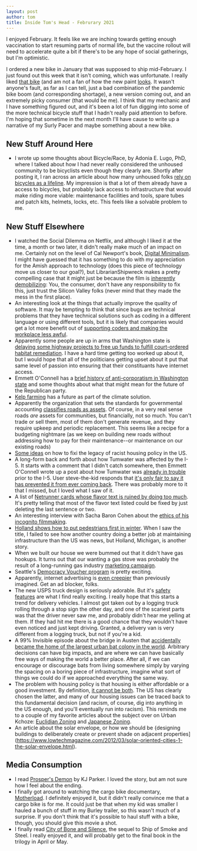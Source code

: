 ```yaml
---
layout: post
author: tom
title: Inside Tom's Head - Februrary 2021
---
```

I enjoyed February. It feels like we are inching towards getting enough vaccination to start resuming parts of normal life, but the vaccine rollout will need to accelerate quite a bit if there's to be any hope of social gatherings, but I'm optimistic.

I ordered a new bike in January that was supposed to ship mid-February. I just found out this week that it isn't coming, which was unfortunate. I really liked [that bike](https://allcitycycles.com/bikes/archive/cosmic_stallion_grx_gunmetal_sage_cream) (and am not a fan of how the new paint [looks](https://allcitycycles.com/bikes/cosmic_stallion_grx). It wasn't anyone's fault, as far as I can tell, just a bad combination of the pandemic bike boom (and corresponding shortage), a new version coming out, and an extremely picky consumer (that would be me). I think that my mechanic and I have something figured out, and it's been a lot of fun digging into some of the more technical bicycle stuff that I hadn't really paid attention to before. I'm hoping that sometime in the next month I'll have cause to write up a narrative of my Surly Pacer and maybe something about a new bike.

## New Stuff Around Here
* I wrote up some thoughts about Bicycle/Race, by Adonia E. Lugo, PhD, where I talked about how I had never really considered the unhoused community to be bicyclists even though they clearly are. Shortly after posting it, I ran across an article about how many unhoused folks [rely on bicycles as a lifeline](https://healthforward.org/study-shows-bikes-are-a-lifeline-for-kc-men-experiencing-homelessness/). My impression is that a lot of them already have a access to bicycles, but probably lack access to infrastructure that would make riding more viable: maintenance facilities and tools, spare tubes and patch kits, helmets, locks, etc. This feels like a solvable problem to me.

## New Stuff Elsewhere
* I watched the Social Dilemma on Netflix, and although I liked it at the time, a month or two later, it didn't really make much of an impact on me. Certainly not on the level of Cal Newport's book, [Digital Minimalism](https://www.calnewport.com/books/digital-minimalism/). I might have guessed that it has something to do with my appreciation for the Amish approach to technology (does this piece of technology move us closer to our goal?), but LibrarianShipwreck makes a pretty compelling case that it might just be because the film is [inherently demobilizing](https://librarianshipwreck.wordpress.com/2020/09/17/flamethrowers-and-fire-extinguishers-a-review-of-the-social-dilemma/): You, the consumer, don't have any responsibility to fix this, just trust the Silicon Valley folks (never mind that they made the mess in the first place).
* An interesting look at the things that actually improve the quality of software. It may be tempting to think that since bugs are technical problems that they have technical solutions such as coding in a different language or using different tools, but it is likely that companies would get a lot more benefit out of [supporting coders and making the workplace less awful](https://increment.com/teams/the-epistemology-of-software-quality/).
* Apparently some people are up in arms that Washington state is [delaying some highway projects to free up funds to fulfill court-ordered habitat remediation](https://www.heraldnet.com/news/inslee-pauses-local-highway-projects-to-fund-culverts-fix/). I have a hard time getting too worked up about it, but I would hope that all of the politicians getting upset about it put that same level of passion into ensuring that their constituants have internet access.
* Emmett O'Connell has a [brief history of anti-corporatism in Washington state](https://www.olympiatime.com/2021/02/the-long-history-of-anti-corporatism-in.html) and some thoughts about what that might mean for the future of the Republican party.
* [Kelp farming](https://pca.st/episode/8c22ba14-4663-4598-9ac9-b39a2d45516f) has a future as part of the climate solution.
* Apparently the organization that sets the standards for governmental accounting [classifies roads as assets](https://usa.streetsblog.org/2021/02/18/why-we-need-to-stop-calling-auto-centric-roads-assets/). Of course, in a very real sense roads *are* assets for communities, but financially, not so much. You can't trade or sell them, most of them don't generate revenue, and they require upkeep and periodic replacement. This seems like a recipe for a budgeting nightmare (as we keep on building new roads without addressing how to pay for their maintenance--or maintenance on our existing roads)
* [Some ideas](https://www.vox.com/22252625/america-racist-housing-rules-how-to-fix) on how to fixi the legacy of racist housing policy in the US.
* A long-form back and forth about how Tumwater was affected by the I-5. It starts with a comment that I didn't catch somewhere, then Emmett O'Connell wrote up a post about how Tumwater was [already in trouble](https://www.reddit.com/r/olympia/comments/loo8us/interstate_5_did_not_destroy_tumwaters_downtown/) prior to the I-5. User steve-the-kid responds that [it's only fair to say it has prevented it from ever coming back](https://www.reddit.com/r/olympia/comments/lpu6dm/people_are_saying_the_highway_didnt_destroy/). There was probably more to it that I missed, but I loved what I saw of it.
* A list of [Netrunner cards whose flavor text is ruined by doing too much](https://stimhack.com/flavor-text-power-rankings/). It's pretty telling that most of the flavor text listed could be fixed by just deleting the last sentence or two.
* An interesting interview with Sacha Baron Cohen about the [ethics of his incognito filmmaking](https://www.npr.org/2021/02/22/970115927/sacha-baron-cohen-on-borat-ethics-and-why-his-disguise-days-are-over).
* [Holland shows how to put pedestrians first in winter](https://usa.streetsblog.org/2021/02/23/holland-shows-how-to-put-pedestrians-first-in-winter/). When I saw the title, I failed to see how another country doing a better job at maintaining infrastructure than the US was news, but Holland, Michigan, is another story.
* When we built our house we were bummed out that it didn't have gas hookups. It turns out that our wanting a gas stove was probably the result of a long-running gas industry [marketing campaign](https://www.motherjones.com/environment/2021/02/how-the-fossil-fuel-industry-convinced-americans-to-love-gas-stoves/).
* Seattle's [Democracy Voucher program](https://readsludge.com/2021/02/11/seattles-unique-campaign-finance-system-is-boosting-donor-diversity/) is pretty exciting.
* Apparently, internet advertising is [even creepier](https://www.thespinner.net/) than previously imagined. Get an ad blocker, folks.
* The new USPS truck design is seriously adorable. But it's [safety features](https://www.curbed.com/2021/02/usps-new-truck-design-safety.html) are what I find really exciting. I really hope that this starts a trend for delivery vehicles. I almost got taken out by a logging truck rolling through a stop sign the other day, and one of the scariest parts was that the driver never saw me, and probably didn't hear me yelling at them. If they had hit me there is a good chance that they wouldn't have even noticed and just kept driving. Granted, a delivery van is very different from a logging truck, but not if you're a kid.
* A 99% Invisible episode about the bridge in Austen that [accidentally became the home of the largest urban bat colony in the world](https://99percentinvisible.org/episode/the-batman-and-the-bridge-builder/). Arbitrary decisions can have big impacts, and are where we can have basically free ways of making the world a better place. After all, if we can encourage or discourage bats from living somewhere simply by varying the spacing on a boring piece of infrastructure, imagine what sort of things we could do if we approached everything the same way.
* The problem with housing policy is that housing is either affordable or a good investment. By definition, [it cannot be both](https://www.sightline.org/2021/02/25/the-contradiction-at-the-heart-of-housing-policy/). The US has clearly chosen the latter, and many of our housing issues can be traced back to this fundamental decision (and racism, of course, dig into anything in the US enough, and you'll eventually run into racism). This reminds me to a couple of my favorite articles about the subject over on Urban Kchoze: [Euclidian Zoning](http://urbankchoze.blogspot.com/2014/04/euclidian-zoning.html) and [Japanese Zoning](https://urbankchoze.blogspot.com/2014/04/japanese-zoning.html).
* An article about the solar envelope, or how we should be {designing buildings to deliberately create or prevent shade on adjacent properties](https://www.lowtechmagazine.com/2012/03/solar-oriented-cities-1-the-solar-envelope.html).

## Media Consumption
* I read [Prosper's Demon](https://publishing.tor.com/prospersdemon-kjparker/9781250260505/) by KJ Parker. I loved the story, but am not sure how I feel about the ending.
* I finally got around to watching the cargo bike documentary, [Motherload](http://motherloadmovie.com/welcome). I definitely enjoyed it, but it didn't really convince me that a cargo bike is for me. It could just be that when my kid was smaller I hauled a bunch of stuff in my Burley trailer, so this wasn't much of a surprise. If you don't think that it's possible to haul stuff with a bike, though, you should give this movie a shot.
* I finally read [City of Bone and Silence](https://djangowexler.com/writing/city-of-stone-and-silence/), the sequel to Ship of Smoke and Steel. I really enjoyed it, and will probably get to the final book in the trilogy in April or May.
